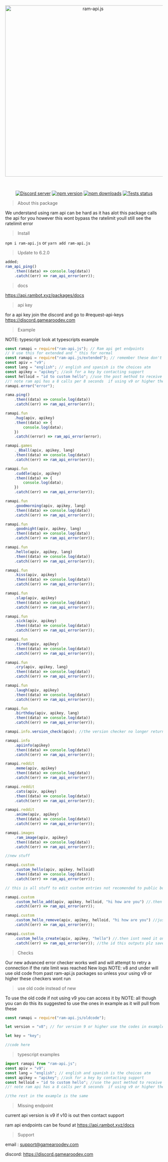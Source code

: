 <div align="center">
  <br />
  <p>
    <a href="https://discord.js.org"><img src="https://gamearoo.top/ram/ramapijs.png" width="546" alt="ram-api.js" /></a>
  </p>
  <br />
  <p>
    <a href="https://discord.com/invite/a3vBXUJadY"><img src="https://img.shields.io/discord/605900262581993472?color=5865F2&logo=discord&logoColor=white" alt="Discord server" /></a>
    <a href="https://www.npmjs.com/package/ram-api.js"><img src="https://img.shields.io/npm/v/ram-api.js.svg?maxAge=3600" alt="npm version" /></a>
    <a href="https://www.npmjs.com/package/ram-api.js"><img src="https://img.shields.io/npm/dt/ram-api.js.svg?maxAge=3600" alt="npm downloads" /></a>
    <a href="https://github.com/Gamearoos-development/ram-api.js/actions"><img src="https://github.com/Gamearoos-development/ram-api.js/actions/workflows/text.yml/badge.svg" alt="Tests status" /></a>
  </p>
</div>

> About this package

We understand using ram api can be hard as it has alot this package calls the api for you however this wont bypass the ratelimit youll still see the ratelimit error

> Install

`npm i ram-api.js` or `yarn add ram-api.js`

> Update to 6.2.0

```javascript
added;
ram_api_ping()
	.then((data) => console.log(data))
	.catch((err) => ram_api_error(err));
```

> docs

https://api.rambot.xyz/packages/docs

> api key

for a api key join the discord and go to #request-api-keys https://discord.gamearoodev.com

> Example

NOTE: typescript look at typescripts example

```javascript
const ramapi = require("ram-api.js"); // Ram api get endpoints
// V use this for extended and ^ this for normal
const ramapi = require("ram-api.js/extended"); // remember these don't need a apikey
const apiv = "v9";
const lang = "english"; // english and spanish is the choices atm
const apikey = "apikey"; //ask for a key by contacting support
const helloid = "id to custom hello"; //use the post method to receive the id
//! note ram api has a 8 calls per 8 seconds  if using v9 or higher the package will attempt a retry
ramapi.error("error");

rama.ping()
	.then((data) => console.log(data))
	.catch((err) => ram_api_error(err));

ramapi.fun
	.hug(apiv, apikey)
	.then((data) => {
		console.log(data);
	})
	.catch((error) => ram_api_error(error);

ramapi.games
	._8ball(apiv, apikey, lang)
	.then((data) => console.log(data))
	.catch((err) => ram_api_error(err));

ramapi.fun
	.cuddle(apiv, apikey)
	.then((data) => {
		console.log(data);
	})
	.catch((err) => ram_api_error(err));

ramapi.fun
	.goodmorning(apiv, apikey, lang)
	.then((data) => console.log(data))
	.catch((err) => ram_api_error(err));

ramapi.fun
	.goodnight(apiv, apikey, lang)
	.then((data) => console.log(data))
	.catch((err) => ram_api_error(err));

ramapi.fun
	.hello(apiv, apikey, lang)
	.then((data) => console.log(data))
	.catch((err) => ram_api_error(err));

ramapi.fun
	.kiss(apiv, apikey)
	.then((data) => console.log(data))
	.catch((err) => ram_api_error(err));

ramapi.fun
	.slap(apiv, apikey)
	.then((data) => console.log(data))
	.catch((err) => ram_api_error(err));

ramapi.fun
	.sick(apiv, apikey)
	.then((data) => console.log(data))
	.catch((err) => ram_api_error(err));

ramapi.fun
	.tired(apiv, apikey)
	.then((data) => console.log(data))
	.catch((err) => ram_api_error(err));

ramapi.fun
	.cry(apiv, apikey, lang)
	.then((data) => console.log(data))
	.catch((err) => ram_api_error(err));

ramapi.fun
	.laugh(apiv, apikey)
	.then((data) => console.log(data))
	.catch((err) => ram_api_error(err));

ramapi.fun
	.birthday(apiv, apikey, lang)
	.then((data) => console.log(data))
	.catch((err) => ram_api_error(err));

ramapi.info.version_check(apiv); //the version checker no longer returns errors or data as it now logs it to console from the api

ramapi.info
	.apiinfo(apikey)
	.then((data) => console.log(data))
	.catch((err) => ram_api_error(err));

ramapi.reddit
	.meme(apiv, apikey)
	.then((data) => console.log(data))
	.catch((err) => ram_api_error(err));

ramapi.reddit
	.cats(apiv, apikey)
	.then((data) => console.log(data))
	.catch((err) => ram_api_error(err));

ramapi.reddit
	.anime(apiv, apikey)
	.then((data) => console.log(data))
	.catch((err) => ram_api_error(err));

ramapi.images
	.ram_image(apiv, apikey)
	.then((data) => console.log(data))
	.catch((err) => ram_api_error(err));

//new stuff

ramapi.custom
	.custom_hello(apiv, apikey, helloid)
	.then((data) => console.log(data))
	.catch((err) => ram_api_error(err));

// this is all stuff to edit custom entries not recomended to public bots unless restricted to your id

ramapi.custom
	.custom_hello_add(apiv, apikey, helloid, "hi how are you") //.then isnt needed as it logs to console how ever data return is completed
	.catch((err) => ram_api_error(err));

ramapi.custom
	.custom_hello_remove(apiv, apikey, helloid, "hi how are you") //just like put .then isn't needed
	.catch((err) => ram_api_error(err));

ramapi.custom
	.custom_hello_create(apiv, apikey, "hello") //.then isnt need it only returns check console
	.catch((err) => ram_api_error(err)); //the id this outputs plz save it you wont be able to get it back if lost
```

> Checks

Our new advanced error checker works well and will attempt to retry a connection if the rate limit was reached
New logs
NOTE: v8 and under will use old code from past ram-api.js packages so unless your using v9 or higher these checkers wont run

> use old code instead of new

To use the old code if not using v9 you can access it by
NOTE: all though you can do this its suggested to use the ones in example as it will pull from these

```javascript
const ramapi = require("ram-api.js/oldcode");

let version = "v8"; // for version 9 or higher use the codes in example

let key = "key";

//code here
```

> typescript examples

```typescript
import ramapi from "ram-api.js";
const apiv = "v9";
const lang = "english"; // english and spanish is the choices atm
const apikey = "apikey"; //ask for a key by contacting support
const helloid = "id to custom hello"; //use the post method to receive the id
//! note ram api has a 8 calls per 8 seconds  if using v9 or higher the package will attempt a retry

//the rest in the example is the same
```

> Missing endpoint

current api version is v9 if v10 is out then contact support

ram api endpoints can be found at https://api.rambot.xyz/docs

> Support

email : support@gamearoodev.com

discord: https://discord.gamearoodev.com
